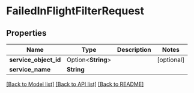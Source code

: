 # FailedInFlightFilterRequest

## Properties

Name | Type | Description | Notes
------------ | ------------- | ------------- | -------------
**service_object_id** | Option<**String**> |  | [optional]
**service_name** | **String** |  | 

[[Back to Model list]](../README.md#documentation-for-models) [[Back to API list]](../README.md#documentation-for-api-endpoints) [[Back to README]](../README.md)


